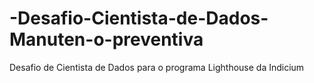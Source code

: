 # -Desafio-Cientista-de-Dados-Manuten-o-preventiva
Desafio de Cientista de Dados para o programa Lighthouse da Indicium
